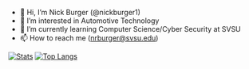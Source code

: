 - 👋 Hi, I’m Nick Burger (@nickburger1)
- 👀 I’m interested in Automotive Technology
- 🌱 I’m currently learning Computer Science/Cyber Security at SVSU
- 📫 How to reach me (nrburger@svsu.edu)

[![Stats](https://github-readme-stats.vercel.app/api?username=nickburger1)](https://github.com/anuraghazra/github-readme-stats)
[![Top Langs](https://github-readme-stats.vercel.app/api/top-langs/?username=nickburger1&layout=compact)](https://github.com/anuraghazra/github-readme-stats)

